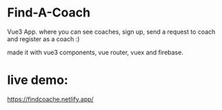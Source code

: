# Find-A-Coach
Vue3 App. where you can see coaches, sign up, send a request to coach and register as a coach :)

made it with vue3 components, vue router, vuex and firebase.

# live demo: 
https://findcoache.netlify.app/
